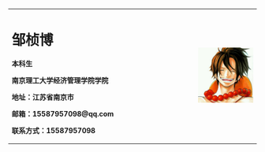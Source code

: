 <table border="0">
  <tr>
    <td width="75%">
      <h1>邹桢博</h1>
      <p><b>本科生</b></p>
      <p><b>南京理工大学经济管理学院学院</b></p>
      <p><b>地址：江苏省南京市</b></p>
      <p><b>邮箱：15587957098@qq.com</b></p>
      <p><b>联系方式：15587957098<p><b>
    </td>
    <td width="25%">
      <img src="/zzb.jpg" width="100%"> 
    </td>
  </tr>
</table>
